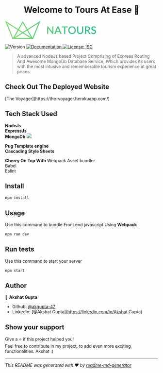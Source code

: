 <h1 align="center">Welcome to Tours At Ease 👋</h1>
<img src="/public/img/logo-green.png" style="align: center;">
<p>
  <img alt="Version" src="https://img.shields.io/badge/version-1.0.0-blue.svg?cacheSeconds=2592000" />
  <a href="None" target="_blank">
    <img alt="Documentation" src="https://img.shields.io/badge/documentation-yes-brightgreen.svg" />
  </a>
  <a href="#" target="_blank">
    <img alt="License: ISC" src="https://img.shields.io/badge/License-ISC-yellow.svg" />
  </a>
</p>

> A advanced NodeJs based Project Comprising of Express Routing And Awesome MongoDb Database Service, Which provides its users with the most intusive and rememberable tourism experience at great prices.

<h2>Check Out The Deployed Website </h2>
[The Voyager](https://the-voyager.herokuapp.com/)

## Tech Stack Used

**NodeJs**\
**ExpressJs**\
**MongoDb**
<img src="https://codemoto.io/wp-content/themes/cloudhost/library/images/node-express-mongo.png">

**Pug Template engine**\
**Cascading Style Sheets**

**Cherry On Top With**
Webpack Asset bundler\
Babel\
Eslint

## Install

```sh
npm install
```

## Usage

Use this command to bundle Front end javascript Using **Webpack**

```sh
npm run dev
```

## Run tests

Use this command to start your server

```sh
npm start
```

## Author

👤 **Akshat Gupta**

- Github: [@akgupta-47](https://github.com/akgupta-47)
- LinkedIn: [@Akshat Gupta](https://linkedin.com/in/Akshat Gupta)

## Show your support

<p>Give a ⭐️ if this project helped you!<br>
Feel free to contribute in my project, to add even more exciting functionalities.
Akshat :)</p>

---

_This README was generated with ❤️ by [readme-md-generator](https://github.com/kefranabg/readme-md-generator)_
